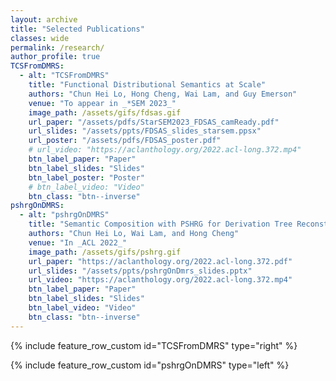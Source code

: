 ```yaml
---
layout: archive
title: "Selected Publications"
classes: wide
permalink: /research/
author_profile: true
TCSFromDMRS:
  - alt: "TCSFromDMRS"
    title: "Functional Distributional Semantics at Scale"
    authors: "Chun Hei Lo, Hong Cheng, Wai Lam, and Guy Emerson"
    venue: "To appear in _*SEM 2023_"
    image_path: /assets/gifs/fdsas.gif
    url_paper: "/assets/pdfs/StarSEM2023_FDSAS_camReady.pdf"
    url_slides: "/assets/ppts/FDSAS_slides_starsem.ppsx"
    url_poster: "/assets/pdfs/FDSAS_poster.pdf"
    # url_video: "https://aclanthology.org/2022.acl-long.372.mp4"
    btn_label_paper: "Paper"
    btn_label_slides: "Slides"
    btn_label_poster: "Poster"
    # btn_label_video: "Video"
    btn_class: "btn--inverse"
pshrgOnDMRS:
  - alt: "pshrgOnDMRS"
    title: "Semantic Composition with PSHRG for Derivation Tree Reconstruction from Graph-Based Meaning Representations"
    authors: "Chun Hei Lo, Wai Lam, and Hong Cheng"
    venue: "In _ACL 2022_"
    image_path: /assets/gifs/pshrg.gif
    url_paper: "https://aclanthology.org/2022.acl-long.372.pdf"
    url_slides: "/assets/ppts/pshrgOnDmrs_slides.pptx"
    url_video: "https://aclanthology.org/2022.acl-long.372.mp4"
    btn_label_paper: "Paper"
    btn_label_slides: "Slides"
    btn_label_video: "Video"
    btn_class: "btn--inverse"
---
```


<!-- {% for post in site.posts limit: 5 %}
  {% include archive-single.html %}
{% endfor %} -->

{% include feature_row_custom id="TCSFromDMRS" type="right" %}

{% include feature_row_custom id="pshrgOnDMRS" type="left" %}